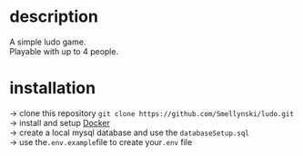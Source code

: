 # description

A simple ludo game. </br>
Playable with up to 4 people.

# installation

-> clone this repository `git clone https://github.com/Smellynski/ludo.git`
-> install and setup [Docker](https://www.docker.com/) </br>
-> create a local mysql database and use the `databaseSetup.sql`</br>
-> use the`.env.example`file to create your`.env` file
